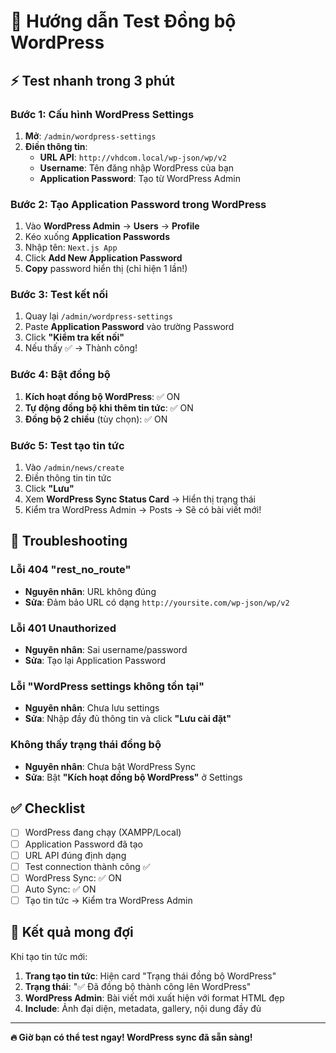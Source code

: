 # 🚀 Hướng dẫn Test Đồng bộ WordPress

## ⚡ Test nhanh trong 3 phút

### Bước 1: Cấu hình WordPress Settings
1. **Mở**: `/admin/wordpress-settings`
2. **Điền thông tin**:
   - **URL API**: `http://vhdcom.local/wp-json/wp/v2`
   - **Username**: Tên đăng nhập WordPress của bạn
   - **Application Password**: Tạo từ WordPress Admin

### Bước 2: Tạo Application Password trong WordPress
1. Vào **WordPress Admin** → **Users** → **Profile**
2. Kéo xuống **Application Passwords**
3. Nhập tên: `Next.js App`
4. Click **Add New Application Password**
5. **Copy** password hiển thị (chỉ hiện 1 lần!)

### Bước 3: Test kết nối
1. Quay lại `/admin/wordpress-settings`
2. Paste **Application Password** vào trường Password
3. Click **"Kiểm tra kết nối"**
4. Nếu thấy ✅ → Thành công!

### Bước 4: Bật đồng bộ
1. **Kích hoạt đồng bộ WordPress**: ✅ ON
2. **Tự động đồng bộ khi thêm tin tức**: ✅ ON
3. **Đồng bộ 2 chiều** (tùy chọn): ✅ ON

### Bước 5: Test tạo tin tức
1. Vào `/admin/news/create`
2. Điền thông tin tin tức
3. Click **"Lưu"**
4. Xem **WordPress Sync Status Card** → Hiển thị trạng thái
5. Kiểm tra WordPress Admin → Posts → Sẽ có bài viết mới!

## 🔧 Troubleshooting

### Lỗi 404 "rest_no_route"
- **Nguyên nhân**: URL không đúng
- **Sửa**: Đảm bảo URL có dạng `http://yoursite.com/wp-json/wp/v2`

### Lỗi 401 Unauthorized  
- **Nguyên nhân**: Sai username/password
- **Sửa**: Tạo lại Application Password

### Lỗi "WordPress settings không tồn tại"
- **Nguyên nhân**: Chưa lưu settings
- **Sửa**: Nhập đầy đủ thông tin và click **"Lưu cài đặt"**

### Không thấy trạng thái đồng bộ
- **Nguyên nhân**: Chưa bật WordPress Sync
- **Sửa**: Bật **"Kích hoạt đồng bộ WordPress"** ở Settings

## ✅ Checklist

- [ ] WordPress đang chạy (XAMPP/Local)
- [ ] Application Password đã tạo
- [ ] URL API đúng định dạng
- [ ] Test connection thành công ✅
- [ ] WordPress Sync: ✅ ON
- [ ] Auto Sync: ✅ ON
- [ ] Tạo tin tức → Kiểm tra WordPress Admin

## 🎯 Kết quả mong đợi

Khi tạo tin tức mới:
1. **Trang tạo tin tức**: Hiện card "Trạng thái đồng bộ WordPress"
2. **Trạng thái**: "✅ Đã đồng bộ thành công lên WordPress"
3. **WordPress Admin**: Bài viết mới xuất hiện với format HTML đẹp
4. **Include**: Ảnh đại diện, metadata, gallery, nội dung đầy đủ

---

**🔥 Giờ bạn có thể test ngay! WordPress sync đã sẵn sàng!** 